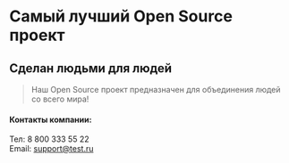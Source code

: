 # Самый лучший Open Source проект

## Сделан людьми для людей

> Наш Open Source проект предназначен для объединения людей со всего мира!

#### Контакты компании:
Тел: 8 800 333 55 22 \
Email: support@test.ru
